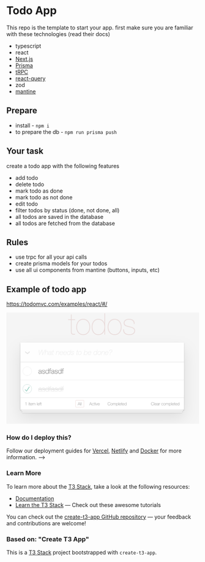# Todo App
This repo is the template to start your app.
first make sure you are familiar with these technologies (read their docs)
- typescript
- react
- [Next.js](https://nextjs.org)
- [Prisma](https://prisma.io)
- [tRPC](https://trpc.io)
- [react-query](https://tanstack.com/query/latest/docs/react/overview)
- zod
- [mantine](https://mantine.dev)

## Prepare
- install - `npm i`
- to prepare the db - `npm run prisma push`

## Your task
create a todo app with the following features
- add todo
- delete todo
- mark todo as done
- mark todo as not done
- edit todo
- filter todos by status (done, not done, all)
- all todos are saved in the database
- all todos are fetched from the database

## Rules
- use trpc for all your api calls
- create prisma models for your todos
- use all ui components from mantine (buttons, inputs, etc)

## Example of todo app
https://todomvc.com/examples/react/#/

![ToDo App](todo-app-example.png)


### How do I deploy this?

Follow our deployment guides for [Vercel](https://create.t3.gg/en/deployment/vercel), [Netlify](https://create.t3.gg/en/deployment/netlify) and [Docker](https://create.t3.gg/en/deployment/docker) for more information. -->




### Learn More

To learn more about the [T3 Stack](https://create.t3.gg/), take a look at the following resources:

- [Documentation](https://create.t3.gg/)
- [Learn the T3 Stack](https://create.t3.gg/en/faq#what-learning-resources-are-currently-available) — Check out these awesome tutorials

You can check out the [create-t3-app GitHub repository](https://github.com/t3-oss/create-t3-app) — your feedback and contributions are welcome!



### Based on: "Create T3 App"

This is a [T3 Stack](https://create.t3.gg/) project bootstrapped with `create-t3-app`.

